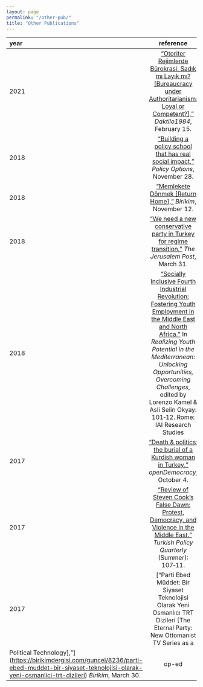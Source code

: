 ```yaml
---
layout: page
permalink: "/other-pub/"
title: "Other Publications"
---
```



|   year          |       reference        |  type | 
| :---         |     :---:     | ---: |
| 2021   | [“Otoriter Rejimlerde Bürokrasi: Sadık mı Layık mı? [Bureaucracy under Authoritarianism: Loyal or Competent?],”](https://daktilo1984.com/forum/otoriter-rejimlerde-burokrasi-sadik-mi-layik-mi/) <i>Daktilo1984</i>, February 15.  |  op-ed
| 2018  | [“Building a policy school that has real social impact,”](https://policyoptions.irpp.org/magazines/february-2018/building-a-policy-school-that-has-real-social-impact/) <i>Policy Options</i>, November 28.  |  op-ed
| 2018  | [“Memlekete Dönmek [Return Home],”](https://birikimdergisi.com/guncel/9210/memlekete-donmek) <i>Birikim</i>, November 12.  |  op-ed
| 2018  | [“We need a new conservative party in Turkey for regime transition,”](https://www.jpost.com/Opinion/We-need-a-new-conservative-party-in-Turkey-for-regime-transition-585286) <i>The Jerusalem Post</i>, March 31.  |  op-ed
| 2018   | [“Socially Inclusive Fourth Industrial Revolution: Fostering Youth Employment in the Middle East and North Africa.”](https://www.iai.it/en/pubblicazioni/realizing-youth-potential-mediterranean-unlocking-opportunities-overcoming-challenges) In <i>Realizing Youth Potential in the Mediterranean: Unlocking Opportunities, Overcoming Challenges</i>, edited by Lorenzo Kamel & Asli Selin Okyay: 101‑12. Rome: IAI Research Studies   |  book chapter
| 2017  | [“Death & politics: the burial of a Kurdish woman in Turkey,”](https://www.opendemocracy.net/en/north-africa-west-asia/politics-death-kurdish-turkey-kurd/) <i>openDemocracy</i>, October 4.  |  op-ed
| 2017   | [“Review of Steven Cook’s False Dawn: Protest, Democracy, and Violence in the Middle East.”](http://turkishpolicy.com/files/articlepdf/book-review-false-dawn-protest-democracy-and-violence-in-the-new-middle-east_en_1847.pdf) <i>Turkish Policy Quarterly</i> (Summer): 107‑11.  |  book review
| 2017  | [“Parti Ebed Müddet: Bir Siyaset Teknolojisi Olarak Yeni Osmanlıcı TRT Dizileri [The Eternal Party: New Ottomanist TV Series as a
Political Technology],”](https://birikimdergisi.com/guncel/8236/parti-ebed-muddet-bir-siyaset-teknolojisi-olarak-yeni-osmanlici-trt-dizileri) <i>Birikim</i>, March 30.  |  op-ed

